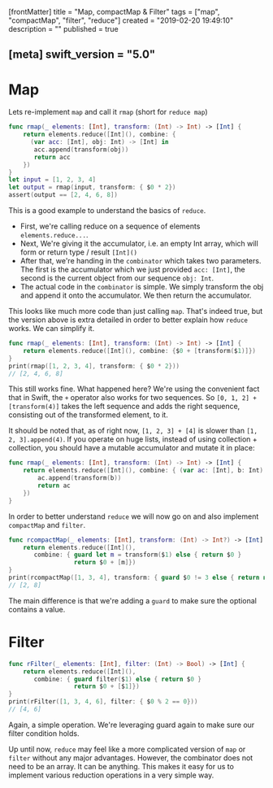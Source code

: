 [frontMatter]
title = "Map, compactMap & Filter"
tags = ["map", "compactMap", "filter", "reduce"]
created = "2019-02-20 19:49:10"
description = ""
published = true

[meta]
swift_version = "5.0"
---

# Map

Lets re-implement `map` and call it `rmap` (short for `reduce map`)

``` Swift
func rmap(_ elements: [Int], transform: (Int) -> Int) -> [Int] {
    return elements.reduce([Int](), combine: { 
      (var acc: [Int], obj: Int) -> [Int] in
       acc.append(transform(obj))
       return acc
    })
}
let input = [1, 2, 3, 4]
let output = rmap(input, transform: { $0 * 2})
assert(output == [2, 4, 6, 8])
```

This is a good example to understand the basics of `reduce`.

-   First, we\'re calling reduce on a sequence of elements
    `elements.reduce...`.
-   Next, We\'re giving it the accumulator, i.e. an empty Int array,
    which will form or return type / result `[Int]()`
-   After that, we\'re handing in the `combinator` which takes two
    parameters. The first is the accumulator which we just provided
    `acc: [Int]`, the second is the current object from our sequence
    `obj: Int`.
-   The actual code in the `combinator` is simple. We simply transform
    the obj and append it onto the accumulator. We then return the
    accumulator.

This looks like much more code than just calling `map`. That\'s indeed
true, but the version above is extra detailed in order to better explain
how `reduce` works. We can simplify it.

``` Swift
func rmap(_ elements: [Int], transform: (Int) -> Int) -> [Int] {
    return elements.reduce([Int](), combine: {$0 + [transform($1)]})
}
print(rmap([1, 2, 3, 4], transform: { $0 * 2}))
// [2, 4, 6, 8]
```

This still works fine. What happened here? We\'re using the convenient
fact that in Swift, the `+` operator also works for two sequences. So
`[0, 1, 2] + [transform(4)]` takes the left sequence and adds the right
sequence, consisting out of the transformed element, to it.

It should be noted that, as of right now, `[1, 2, 3] + [4]` is slower
than `[1, 2, 3].append(4)`. If you operate on huge lists, instead of
using collection + collection, you should have a mutable accumulator and
mutate it in place:

``` Swift
func rmap(_ elements: [Int], transform: (Int) -> Int) -> [Int] {
    return elements.reduce([Int](), combine: { (var ac: [Int], b: Int) -> [Int] in 
        ac.append(transform(b))
        return ac
    })
}
```

In order to better understand `reduce` we will now go on and also
implement `compactMap` and `filter`.

``` Swift
func rcompactMap(_ elements: [Int], transform: (Int) -> Int?) -> [Int] {
    return elements.reduce([Int](), 
       combine: { guard let m = transform($1) else { return $0 } 
                  return $0 + [m]})
}
print(rcompactMap([1, 3, 4], transform: { guard $0 != 3 else { return nil }; return $0 * 2}))
// [2, 8]
```

The main difference is that we\'re adding a `guard` to make sure the
optional contains a value.

# Filter

``` Swift
func rFilter(_ elements: [Int], filter: (Int) -> Bool) -> [Int] {
    return elements.reduce([Int](), 
       combine: { guard filter($1) else { return $0 } 
                  return $0 + [$1]})
}
print(rFilter([1, 3, 4, 6], filter: { $0 % 2 == 0}))
// [4, 6]
```

Again, a simple operation. We\'re leveraging guard again to make sure
our filter condition holds.

Up until now, `reduce` may feel like a more complicated version of `map`
or `filter` without any major advantages. However, the combinator does
not need to be an array. It can be anything. This makes it easy for us
to implement various reduction operations in a very simple way.
